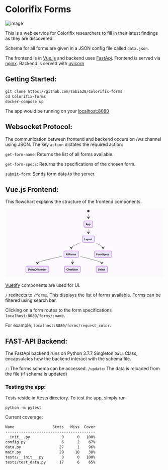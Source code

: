 # Colorifix Forms

![image](https://user-images.githubusercontent.com/23616603/110259932-e90d8c80-7fcb-11eb-947f-860bdfcd7c3b.png)

This is a web service for Colorifix researchers to fill in their latest findings as they are discovered.

Schema for all forms are given in a JSON config file called `data.json`.

The frontend is in [Vue.js](https://vuejs.org/) and backend uses [FastApi](https://fastapi.tiangolo.com/). 
Frontend is served via [nginx](https://www.nginx.com/).
Backend is served with [uvicorn](https://www.uvicorn.org/)

## Getting Started:

```
git clone https://github.com/sobia20/Colorifix-forms
cd Colorifix-forms
docker-compose up
```
The app would be running on your [localhost:8080](localhost:8080)
## Websocket Protocol:

The communication between frontend and backend occurs on /ws channel using JSON.
The key `action` dictates the required action:

`get-form-name`: Returns the list of all forms available.

`get-form-specs`: Returns the specifications of the chosen form.

`submit-form`: Sends form data to the server.

## Vue.js Frontend:

This flowchart explains the structure of the frontend components.

![alt text](https://github.com/sobia20/Colorifix-forms/blob/main/readme.png)

[Vuetify](https://vuetifyjs.com/en/) components are used for UI.

`/` redirects to `/forms`.
This displays the list of forms available.
Forms can be filtered using search bar.

Clicking on a form routes to the form specifications `localhost:8080/forms/:name`.

For example, `localhost:8080/forms/request_color`.


## FAST-API Backend:

The FastApi backend runs on Python 3.7.7
Singleton `Data` Class, encapsulates how the backend interact with the schema file.

`/`:        The forms schema can be accessed.
`/update`:  The data is reloaded from the file (if schema is updated)

### Testing the app:

Tests reside in /tests directory. 
To test the app, simply run 

```
python -m pytest
```

Current coverage:
```
Name                 Stmts   Miss  Cover
----------------------------------------
__init__.py              0      0   100%
config.py                6      2    67%
data.py                 27      1    96%
main.py                 29     18    38%
tests/__init__.py        0      0   100%
tests/test_data.py      17      6    65%

```
 
